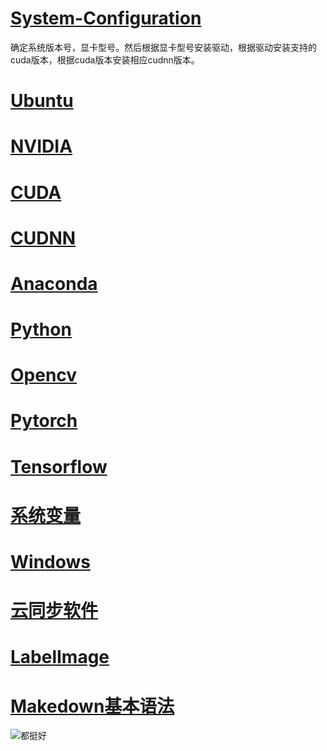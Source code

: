 # [System-Configuration](https://github.com/John-Joe/System-Configuration)
确定系统版本号，显卡型号。然后根据显卡型号安装驱动，根据驱动安装支持的cuda版本，根据cuda版本安装相应cudnn版本。


# [Ubuntu](Ubuntu.md)
# [NVIDIA](NVIDIA.md)
# [CUDA](CUDA.md)
# [CUDNN](CUDNN.md)
# [Anaconda](Anaconda.md)
# [Python](Python.md)
# [Opencv](OpenCV.md)
# [Pytorch](Pytorch.md)
# [Tensorflow](Tensorflow.md)
# [系统变量](系统变量.md)
# [Windows](Windows.md)
# [云同步软件](云同步软件.md)
# [LabelImage](LabelImag.md)
# [Makedown基本语法](Makedown.md)






![都挺好](https://images.shobserver.com/news/690_390/2019/3/23/8736c295-1c15-474e-9195-da92c783b952.jpeg "都挺好")